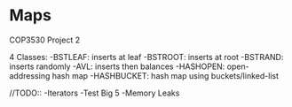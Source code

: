 # Maps
COP3530 Project 2

4 Classes:
-BSTLEAF: inserts at leaf
-BSTROOT: inserts at root
-BSTRAND: inserts randomly
-AVL: inserts then balances
-HASHOPEN: open-addressing hash map
-HASHBUCKET: hash map using buckets/linked-list

//TODO::
-Iterators
-Test Big 5
-Memory Leaks
